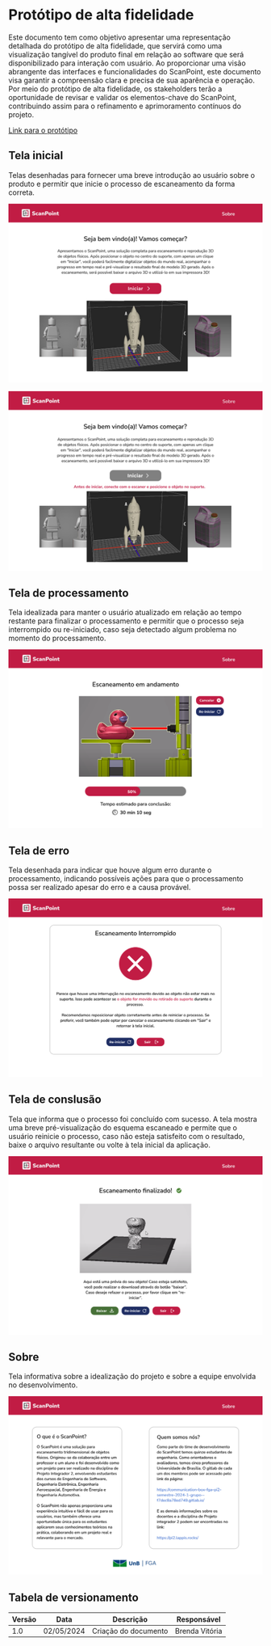 # Protótipo de alta fidelidade

Este documento tem como objetivo apresentar uma representação detalhada do protótipo de alta fidelidade, que servirá como uma visualização tangível do produto final em relação ao software que será disponibilizado para interação com usuário. Ao proporcionar uma visão abrangente das interfaces e funcionalidades do ScanPoint, este documento visa garantir a compreensão clara e precisa de sua aparência e operação. Por meio do protótipo de alta fidelidade, os stakeholders terão a oportunidade de revisar e validar os elementos-chave do ScanPoint, contribuindo assim para o refinamento e aprimoramento contínuos do projeto.

[Link para o protótipo](https://www.figma.com/file/vCmfCgivle5xlXUYDElVrE/Identidade-visual?type=design&node-id=0%3A1&mode=design&t=DbKNrVOWZH43kGEs-1)

## Tela inicial

Telas desenhadas para fornecer uma breve introdução ao usuário sobre o produto e permitir que inicie o processo de escaneamento da forma correta.

![tela inicial 1](../assets/software/prototipo/inicial-1.png)

![tela inicial 2](../assets/software/prototipo/inicial-2.png)

## Tela de processamento

Tela idealizada para manter o usuário atualizado em relação ao tempo restante para finalizar o processamento e permitir que o processo seja interrompido ou re-iniciado, caso seja detectado algum problema no momento do processamento.

![tela de processamento](../assets/software/prototipo/processamento.png)

## Tela de erro

Tela desenhada para indicar que houve algum erro durante o processamento, indicando possíveis ações para que o processamento possa ser realizado apesar do erro e a causa provável. 

![tela de processamento](../assets/software/prototipo/erro.png)

## Tela de conslusão

Tela que informa que o processo foi concluído com sucesso. A tela mostra uma breve pré-visualização do esquema escaneado e permite que o usuário reinicie o processo, caso não esteja satisfeito com o resultado, baixe o arquivo resultante ou volte à tela inicial da aplicação.

![tela de conclusão](../assets/software/prototipo/concluido.png)

## Sobre

Tela informativa sobre a idealização do projeto e sobre a equipe envolvida no desenvolvimento. 

![tela de sobre](../assets/software/prototipo/sobre.png)


## Tabela de versionamento

| Versão| Data | Descrição | Responsável|
|-------|------|-----------|------------|
| 1.0 | 02/05/2024 | Criação do documento | Brenda Vitória |